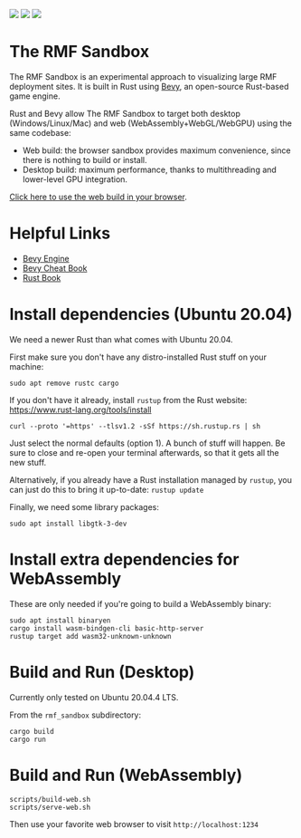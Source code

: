 [![](https://github.com/osrf/rmf_sandbox/workflows/style/badge.svg)](https://github.com/osrf/rmf_sandbox/actions/workflows/style.yaml)
[![](https://github.com/osrf/rmf_sandbox/workflows/ci_linux/badge.svg)](https://github.com/osrf/rmf_sandbox/actions/workflows/ci_linux.yaml)
[![](https://github.com/osrf/rmf_sandbox/workflows/ci_web/badge.svg)](https://github.com/osrf/rmf_sandbox/actions/workflows/ci_web.yaml)

# The RMF Sandbox

The RMF Sandbox is an experimental approach to visualizing large RMF deployment sites.
It is built in Rust using [Bevy](https://bevyengine.org/), an open-source Rust-based game engine.

Rust and Bevy allow The RMF Sandbox to target both desktop (Windows/Linux/Mac) and web (WebAssembly+WebGL/WebGPU) using the same codebase:
 * Web build: the browser sandbox provides maximum convenience, since there is nothing to build or install.
 * Desktop build: maximum performance, thanks to multithreading and lower-level GPU integration.

[Click here to use the web build in your browser](https://osrf.github.io/rmf_sandbox/).

# Helpful Links

 * [Bevy Engine](https://bevyengine.org/)
 * [Bevy Cheat Book](https://bevy-cheatbook.github.io/)
 * [Rust Book](https://doc.rust-lang.org/stable/book/)

# Install dependencies (Ubuntu 20.04)

We need a newer Rust than what comes with Ubuntu 20.04.

First make sure you don't have any distro-installed Rust stuff on your machine:
```
sudo apt remove rustc cargo
```

If you don't have it already, install `rustup` from the Rust website: https://www.rust-lang.org/tools/install
```
curl --proto '=https' --tlsv1.2 -sSf https://sh.rustup.rs | sh
```
Just select the normal defaults (option 1).
A bunch of stuff will happen. Be sure to close and re-open your terminal afterwards, so that it gets all the new stuff.

Alternatively, if you already have a Rust installation managed by `rustup`, you can just do this to bring it up-to-date: `rustup update`

Finally, we need some library packages:
```
sudo apt install libgtk-3-dev
```

# Install extra dependencies for WebAssembly

These are only needed if you're going to build a WebAssembly binary:
```
sudo apt install binaryen
cargo install wasm-bindgen-cli basic-http-server
rustup target add wasm32-unknown-unknown
```

# Build and Run (Desktop)

Currently only tested on Ubuntu 20.04.4 LTS.

From the `rmf_sandbox` subdirectory:

```
cargo build
cargo run
```

# Build and Run (WebAssembly)

```
scripts/build-web.sh
scripts/serve-web.sh
```

Then use your favorite web browser to visit `http://localhost:1234`
